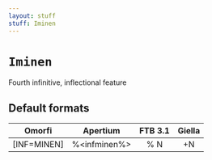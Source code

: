 ```yaml
---
layout: stuff
stuff: Iminen
---
```

# ` Iminen `

Fourth infinitive, inflectional feature

## Default formats
| Omorfi | Apertium | FTB 3.1 | Giella |
|:------:|:--------:|:-------:|:------:|
|  [INF=MINEN] |  %<infminen%> |  % N |  +N  |
